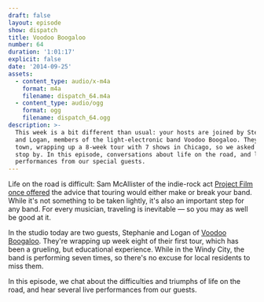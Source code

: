 ```yaml
---
draft: false
layout: episode
show: dispatch
title: Voodoo Boogaloo
number: 64
duration: '1:01:17'
explicit: false
date: '2014-09-25'
assets:
  - content_type: audio/x-m4a
    format: m4a
    filename: dispatch_64.m4a
  - content_type: audio/ogg
    format: ogg
    filename: dispatch_64.ogg
description: >-
  This week is a bit different than usual: your hosts are joined by Stephanie
  and Logan, members of the light-electronic band Voodoo Boogaloo. They're in
  town, wrapping up a 8-week tour with 7 shows in Chicago, so we asked them to
  stop by. In this episode, conversations about life on the road, and live
  performances from our special guests.
---
```

Life on the road is difficult: Sam McAllister of the indie-rock act [Project Film](https://www.facebook.com/projectfilmmusic) [once offered](https://nicholaswyoung.com/programs/inside-the-machine/29) the advice that touring would either make or break your band. While it's not something to be taken lightly, it's also an important step for any band. For every musician, traveling is inevitable &mdash; so you may as well be good at it.

In the studio today are two guests, Stephanie and Logan of [Voodoo Boogaloo](http://voodooboogaloo.bandcamp.com). They're wrapping up week eight of their first tour, which has been a grueling, but educational experience. While in the Windy City, the band is performing seven times, so there's no excuse for local residents to miss them.

In this episode, we chat about the difficulties and triumphs of life on the road, and hear several live performances from our guests.